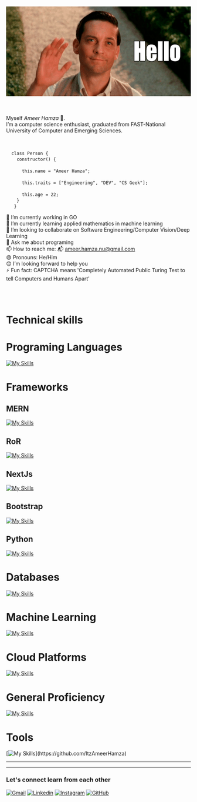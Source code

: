 ![Profile Image](https://github.com/ItzAmeerHamza/ItzAmeerHamza/blob/main/hello-gif-15.gif)  
<br />
<br />

Myself _Ameer Hamza_ 👋.  
I’m a computer science enthusiast, graduated from FAST-National University of Computer and Emerging Sciences.

<br />


```
  class Person {
    constructor() {

      this.name = "Ameer Hamza";

      this.traits = ["Engineering", "DEV", "CS Geek"];

      this.age = 22;                                                      
    }
   }
 ```


 🔭 I’m currently working in GO <br />
 🌱 I’m currently learning applied mathematics in machine learning <br />
 👯 I’m looking to collaborate on Software Engineering/Computer Vision/Deep Learning <br />
 💬 Ask me about programing <br />
 📫 How to reach me: 📬 ameer.hamza.nu@gmail.com <br />
 😄 Pronouns: He/Him <br />
 😊 I’m looking forward to help you <br />
 ⚡ Fun fact: CAPTCHA means 'Completely Automated Public Turing Test to tell Computers and Humans Apart' <br />
 
 <br />
 <br />
 
 # Technical skills
 # Programing Languages
 [![My Skills](https://skillicons.dev/icons?i=python,js,cpp,bash,php,golang,cs,html,css,sass,tailwind)](https://github.com/ItzAmeerHamza)
 
 
 # Frameworks
 ## MERN
 [![My Skills](https://skillicons.dev/icons?i=mongodb,express,react,nodejs)](https://github.com/ItzAmeerHamza)
 ## RoR
 [![My Skills](https://skillicons.dev/icons?i=ruby,rails)](https://github.com/ItzAmeerHamza)
 ## NextJs
 [![My Skills](https://skillicons.dev/icons?i=nextjs)](https://github.com/ItzAmeerHamza)
 ## Bootstrap
 [![My Skills](https://skillicons.dev/icons?i=bootstrap)](https://github.com/ItzAmeerHamza)
 ## Python
 [![My Skills](https://skillicons.dev/icons?i=django,fastapi)](https://github.com/ItzAmeerHamza)

 
 # Databases
 [![My Skills](https://skillicons.dev/icons?i=mysql,sqlite,postgres,mongodb)](https://github.com/ItzAmeerHamza)
# Machine Learning
 [![My Skills](https://skillicons.dev/icons?i=qt,pytorch,py,opencv,matlab,tensorflow,sklearn)](https://github.com/ItzAmeerHamza)
# Cloud Platforms
 [![My Skills](https://skillicons.dev/icons?i=gcp,heroku,github)](https://github.com/ItzAmeerHamza)
# General Proficiency
 [![My Skills](https://skillicons.dev/icons?i=jquery,ts,postman,npm,anaconda,selenium,latex,git,github)](https://github.com/ItzAmeerHamza)
 # Tools
 [![My Skills](https://skillicons.dev/icons?i=notion,vscode,visualstudio,linux,pycharm,)](https://github.com/ItzAmeerHamza)

 ----
 ----
 ### Let's connect learn from each other
  [![Gmail](https://skillicons.dev/icons?i=gmail)](mailto:your-email@gmail.com)
  [![Linkedin](https://skillicons.dev/icons?i=linkedin)](https://www.linkedin.com/in/contact-ameer-hamza/)
  [![Instagram](https://skillicons.dev/icons?i=instagram)](https://www.instagram.com/am33r_ham2a/)
  [![GitHub](https://skillicons.dev/icons?i=github)](https://github.com/ItzAmeerHamza)

<!--
**ItzAmeerHamza/ItzAmeerHamza** is a ✨ _special_ ✨ repository because its `README.md` (this file) appears on your GitHub profile.


Here are some ideas to get you started:
-->
